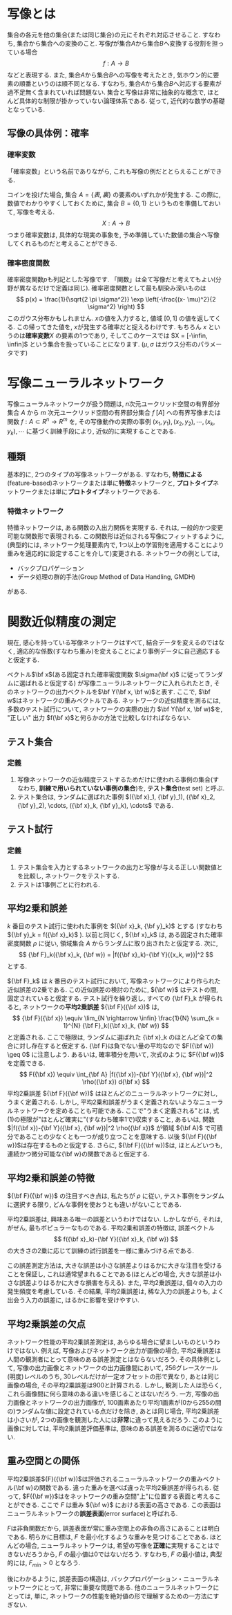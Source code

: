 # 写像とは
集合の各元を他の集合(または同じ集合)の元にそれぞれ対応させること.
すなわち, 集合から集合への変換のこと. 写像$f$が集合$A$から集合$B$へ変換する役割を担っている場合
$$
f: A \rightarrow B
$$
などと表現する.
また, 集合$A$から集合$B$への写像を考えたとき, 気ホウン的に要素の順番というのは順不同となる. すなわち, 集合$A$から集合$B$へ対応する要素が過不足無く含まれていれば問題ない.
集合と写像は非常に抽象的な概念で, ほとんど具体的な制限が掛かっていない論理体系である. 従って, 近代的な数学の基礎となっている.

## 写像の具体例：確率
### 確率変数
「確率変数」という名前でありながら, これも写像の例だととらえることができる. 

コインを投げた場合, 集合 $A = \{表, 裏\}$ の要素のいずれかが発生する. この際に, 数値でわかりやすくしておくために, 集合 $B = \{0, 1\}$ というものを準備しておいて, 写像を考える. 
$$
X:A \rightarrow B
$$
つまり確率変数は, 具体的な現実の事象を, 予め準備していた数値の集合へ写像してくれるものだと考えることができる. 

### 確率密度関数
確率密度関数$p$も列記とした写像です. 「関数」は全て写像だと考えてもよい(分野が異なるだけで定義は同じ). 確率密度関数として最も馴染み深いものは
$$
p(x) = \frac{1}{\sqrt{2 \pi \sigma^2}} \exp \left(-\frac{(x- \mu)^2}{2 \sigma^2} \right)
$$
このガウス分布かもしれません. $x$の値を入力すると, 値域 $[0, 1]$ の値を返してくる. この帰ってきた値を, $x$が発生する確率だと捉えるわけです. もちろん $x$ というのは**確率変数**$X$ の要素の1つであり, そしてこのケースでは $X = [-\infin, \infin]$ という集合を扱っていることになります. ($\mu, \sigma$ はガウス分布のパラメータです)


# 写像ニューラルネットワーク
写像ニューラルネットワークが扱う問題は, $n$次元ユークリッド空間の有界部分集合 $A$ から $m$ 次元ユークリッド空間の有界部分集合 $f$ $[A]$ への有界写像または関数 $f : A \subset R^n \rightarrow R^m$ を, その写像動作の実際の事例 $(x_1, y_1), (x_2, y_2), \cdots, (x_k, y_k), \cdots$ に基づく訓練手段により, 近似的に実現することである. 

## 種類
基本的に, 2つのタイプの写像ネットワークがある. すなわち, **特徴による**(feature-based)ネットワークまたは単に**特徴**ネットワークと, **プロトタイプ**ネットワークまたは単に**プロトタイプ**ネットワークである.

### 特徴ネットワーク
特徴ネットワークは, ある関数の入出力関係を実現する. それは, 一般的かつ変更可能な関数形で表現される. この関数形は近似される写像にフィットするように, (典型的には, ネットワーク処理要素内で, 1つ以上の学習則を適用することにより重みを適応的に設定することを介して)変更される. 
ネットワークの例としては, 
- バックプロパゲーション
- データ処理の群的手法(Group Method of Data Handling, GMDH)

がある.


# 関数近似精度の測定
現在, 感心を持っている写像ネットワークはすべて, 結合データを変えるのではなく, 適応的な係数(すなわち重み)を変えることにより事例データに自己適応すると仮定する.

ベクトル$\bf x$(ある固定された確率密度関数 $\sigma(\bf x)$ に従ってランダムに選ばれると仮定する) が写像ニューラルネットワークに入れられたとき, そのネットワークの出力ベクトルを$\bf Y(\bf x, \bf w)$と表す. ここで, $\bf w$はネットワークの重みベクトルである. ネットワークの近似精度を測るには, 多数のテスト試行について, ネットワークの実際の出力 $\bf Y(\bf x, \bf w)$を, "正しい" 出力 $f(\bf x)$と何らかの方法で比較しなければならない. 

## テスト集合
### 定義
1. 写像ネットワークの近似精度テストするためだけに使われる事例の集合(すなわち, **訓練で用いられていない事例の集合**)を, **テスト集合**(test set) と呼ぶ. 
2. テスト集合は, ランダムに選ばれた事例 $({\bf x}_1, {\bf y}_1), ({\bf x}_2, {\bf y}_2), \cdots, ({\bf x}_k, {\bf y}_k), \cdots$ である.

## テスト試行
### 定義
1. テスト集合を入力とするネットワークの出力と写像が与える正しい関数値とを比較し, ネットワークをテストする. 
2. テストは1事例ごとに行われる.

## 平均2乗和誤差
$k$ 番目のテスト試行に使われた事例を $({\bf x}_k, {\bf y}_k)$ とする (すなわち ${\bf y}_k = f({\bf x}_k)$ ). 以前と同じく, ${\bf x}_k$ は, ある固定された確率密度関数 $\rho$ に従い, 領域集合 $A$ からランダムに取り出されたと仮定する. 次に, 
$$
{\bf F}_k({\bf x}_k, {\bf w}) = |f({\bf x}_k)-{\bf Y}({x_k, w})|^2
$$
とする.

${\bf F}_k$ は $k$ 番目のテスト試行において, 写像ネットワークにより作られた近似誤差の2乗である. この近似誤差の検討のために, ${\bf w}$ はテストの間, 固定されていると仮定する. テスト試行を繰り返し, すべての {\bf F}_k が得られると, ネットワークの**平均2乗誤差** ${\bf F}({\bf x})$ は, 
$$
{\bf F}({\bf x}) \equiv \lim_{N \rightarrow \infin} \frac{1}{N} \sum_{k = 1}^{N} {\bf F}_k({\bf x}_k, {\bf w})
$$
と定義される.
ここで極限は, ランダムに選ばれた {\bf x}_k のほとんど全ての集合に対し存在すると仮定する. {\bf F}は負でない量の平均なので $F({\bf w}) \geq 0$ に注意しよう. あるいは, 確率積分を用いて, 次式のように $F({\bf w})$ を定義できる.
$$
F({\bf x}) \equiv \int_{\bf A} |f({\bf x})-{\bf Y}({\bf x}, {\bf w})|^2 \rho({\bf x}) d{\bf x}
$$
平均2乗誤差 ${\bf F}({\bf w})$ はほとんどのニューラルネットワークに対し, うまく定義される. しかし, 平均2乗和誤差がうまく定義されないようなニューラルネットワークを定めることも可能である. ここで"うまく定義される"とは, 式(1)の極限が"ほとんど確実に"(すなわち確率1で)収束すること, あるいは, 関数 $|f({\bf x})-{\bf Y}({\bf x}, {\bf w})|^2 \rho({\bf x})$ が領域 ${\bf A}$ で可積分であることの少なくとも一つが成り立つことを意味する. 以後 ${\bf F}({\bf w})$は存在するものと仮定する. さらに, ${\bf F}({\bf w})$は, ほとんどいつも, 連続かつ微分可能な{\bf w}の関数であると仮定する.

## 平均2乗和誤差の特徴
${\bf F}({\bf w})$ の注目すべき点は, 私たちが $\rho$ に従い, テスト事例をランダムに選択する限り, どんな事例を使おうとも違いがないことである. 

平均2乗誤差は, 興味ある唯一の誤差というわけではない. しかしながら, それは, がぜん, 最もポピュラーなものである. 平均2乗和誤差の特徴は, 誤差ベクトル
$$
f({\bf x}_k)-{\bf Y}({\bf x}_k, {\bf w})
$$
の大きさの2乗に応じて訓練の試行誤差を一様に重みづける点である.

この誤差測定方法は, 大きな誤差は小さな誤差よりはるかに大きな注目を受けることを保証し, これは通常望まれることである(ほとんどの場合, 大きな誤差は小さな誤差よりはるかに大きな損害を与える). また, 平均2乗誤差は, 個々の入力の発生頻度を考慮している. その結果, 平均2乗誤差は, 稀な入力の誤差よりも, よく出会う入力の誤差に, はるかに影響を受けやすい. 

## 平均2乗誤差の欠点
ネットワーク性能の平均2乗誤差測定は, あらゆる場合に望ましいものというわけではない. 例えば, 写像およびネットワーク出力が画像の場合, 平均2乗誤差は人間の観測者にとって意味のある誤差測定とはならないだろう. その具体例として, 写像の出力画像とネットワークの出力画像間において, 256グレースケール(明度)レベルのうち, 30レベルだけが一定オフセットの形で異なり, あとは同じ画像の場合, その平均2乗誤差は900と計算される. しかし, 観測した人は恐らく, これら画像間に何ら意味のある違いを感じることはないだろう. 一方, 写像の出力画像とネットワークの出力画像が, 100画素あたり平均1画素が(0から255の間の)ランダムな値に設定されている点だけを除き, あとは同じ場合, 平均2乗誤差は小さいが, 2つの画像を観測した人には**非常**に違って見えるだろう. このように画像に対しては, 平均2乗誤差評価基準は, 意味のある誤差を測るのに適切ではない.

## 重み空間との関係
平均2乗誤差${F}({\bf w})$は評価されるニューラルネットワークの重みベクトル{\bf w}の関数である. 違った重みを選べば違った平均2乗誤差が得られる. 従って, $F({\bf w})$はをネットワークの重み空間"上"に位置する表面と考えることができる. ここで $F$ は重み ${\bf w}$ における表面の高さである. この表面はニューラルネットワークの**誤差表面**(error surface)と呼ばれる.

$F$は非負関数だから, 誤差表面が常に重み空間上の非負の高さにあることは明白である. 明らかに目標は, $F$ を最小化するような重みを見つけることである. ほとんどの場合, ニューラルネットワークは, 希望の写像を**正確に**実現することはできないだろうから, $F$ の最小値は0ではないだろう. すなわち, $F$ の最小値は, 典型的には, $F_{min} > 0$ となろう.

後にわかるように, 誤差表面の構造は, バックプロパゲーション・ニューラルネットワークにとって, 非常に重要な問題である. 他のニューラルネットワークにとっては, 単に, ネットワークの性能を絶対値の形で理解するための一方法にすぎない.